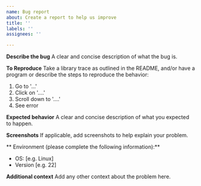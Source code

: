 ```yaml
---
name: Bug report
about: Create a report to help us improve
title: ''
labels: ''
assignees: ''

---
```


**Describe the bug**
A clear and concise description of what the bug is.

**To Reproduce**
Take a library trace as outlined in the README, and/or have a program or describe the steps to reproduce the behavior:
1. Go to '...'
2. Click on '....'
3. Scroll down to '....'
4. See error


**Expected behavior**
A clear and concise description of what you expected to happen.

**Screenshots**
If applicable, add screenshots to help explain your problem.

** Environment (please complete the following information):**
 - OS: [e.g. Linux]
 - Version [e.g. 22]

**Additional context**
Add any other context about the problem here.
